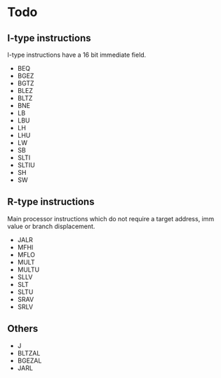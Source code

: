 # Todo

## I-type instructions
I-type instructions have a 16 bit immediate field.

- BEQ
- BGEZ
- BGTZ
- BLEZ
- BLTZ
- BNE
- LB
- LBU
- LH
- LHU
- LW
- SB
- SLTI
- SLTIU
- SH
- SW

## R-type instructions
Main processor instructions which do not require a target address, imm value or branch displacement.

- JALR
- MFHI
- MFLO
- MULT
- MULTU
- SLLV
- SLT
- SLTU
- SRAV
- SRLV

## Others
- J
- BLTZAL
- BGEZAL
- JARL